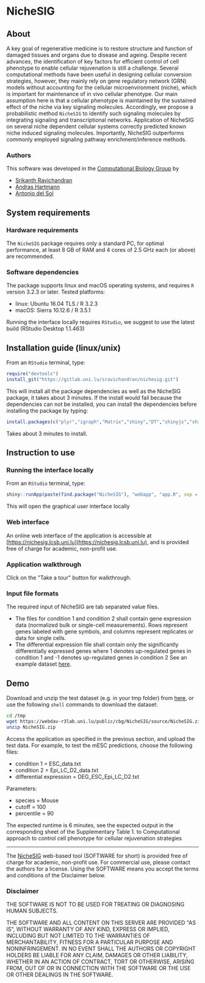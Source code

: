 # NicheSIG

## About

A key goal of regenerative medicine is to restore structure and function of damaged tissues and organs due to disease and ageing. Despite recent advances, the identification of key factors for efficient control of cell phenotype to enable cellular rejuvenation is still a challenge. 
Several computational methods have been useful in designing cellular conversion strategies, however, they mainly rely on gene regulatory network (GRN) models without accounting for the cellular microenvironment (niche), which is important for maintenance of in vivo cellular phenotype.
Our main assumption here is that a cellular phenotype is maintained by the sustained effect of the niche via key signaling molecules. Accordingly, we propose a probabilistic method `NicheSIG` to identify such signaling molecules by integrating signaling and transcriptional networks.
Application of NicheSIG on several niche dependent cellular systems correctly predicted known niche induced signaling molecules. Importantly, NicheSIG outperforms commonly employed signaling pathway enrichment/inference methods.

### Authors

This software was developed in the [Computational Biology Group](https://wwwfr.uni.lu/lcsb/research/computational_biology) by
- [Srikanth Ravichandran](https://wwwen.uni.lu/lcsb/people/srikanth_ravichandran)
- [Andras Hartmann](https://wwwfr.uni.lu/lcsb/people/andras_hartmann)
- [Antonio del Sol](https://wwwfr.uni.lu/lcsb/people/antonio_del_sol_mesa)

## System requirements 
### Hardware requirements
The `NicheSIG` package requires only a standard PC, for optimal performance, at least 8 GB of RAM and 4 cores of 2.5 GHz each (or above) are recommended.

### Software dependencies
The package supports linux and macOS operating systems, and requires `R` version 3.2.3 or later. Tested platforms:
- linux: Ubuntu 16.04 TLS / R 3.2.3
- macOS: Sierra 10.12.6 / R 3.5.1

Running the interface locally requires `RStudio`, we suggest to use the latest build (RStudio Desktop 1.1.463)

## Installation guide (linux/unix)
From an `RStudio` terminal, type: 

```R
require("devtools")
install_git("https://gitlab.uni.lu/sravichandran/nichesig.git")
```

This will install all the package dependencies as well as the NicheSIG package, it takes about 3 minutes.
If the install would fail because the dependencies can not be installed, you can install the dependencies before installing the package by typing:
```R
install.packages(c("plyr","igraph","Matrix","shiny","DT","shinyjs","shinythemes","shinyBS","rintrojs","markdown"))
```
Takes about 3 minutes to install.


## Instruction to use

### Running the interface locally

From an `RStudio` terminal, type: 

```R
shiny::runApp(paste(find.package("NicheSIG"), "webapp", "app.R", sep = .Platform$file.sep))
```

This will open the graphical user interface locally

### Web interface
An online web interface of the application is accessible at
[https://nichesig.lcsb.uni.lu](https://nichesig.lcsb.uni.lu), and is provided free of charge for academic, non-profit use.


### Application walkthrough

Click on the "Take a tour" button for walkthrough.

### Input file formats

The required input of NicheSIG are tab separated value files. 
- The files for condition 1 and condition 2 shall contain gene expression data (normalized bulk or single-cell measurements).
Rows represent genes labeled with gene symbols, and columns represent replicates or data for single cells.
- The differential expression file shall contain only the significantly differentially expressed genes where 1 denotes up-regulated genes in condition 1 and -1 denotes up-regulated genes in condition 2
See an example dataset
<a href="https://webdav-r3lab.uni.lu/public/cbg/NicheSIG/data/NicheSIG_datasets.zip" target="_blank">here</a>.

## Demo

Download and unzip the test dataset (e.g. in your tmp folder) from <a href="https://webdav-r3lab.uni.lu/public/cbg/NicheSIG/data/NicheSIG_datasets.zip" target="_blank">here</a>, or use the following `shell` commands to download the dataset:

```bash
cd /tmp
wget https://webdav-r3lab.uni.lu/public/cbg/NicheSIG/source/NicheSIG.zip
unzip NicheSIG.zip
```
Access the application as specified in the previous section, and upload the test data.
For example, to test the mESC predictions, choose the following files:
- condition 1 = ESC_data.txt
- condition 2 = Epi_LC_D2_data.txt
- differential expression = DEG_ESC_Epi_LC_D2.txt

Parameters:
- species = Mouse
- cutoff = 100
- percentile = 90

The expected runtime is 6 minutes, see the expected output in the corresponding sheet of the Supplementary Table 1. to Computational approach to control cell phenotype for cellular rejuvenation strategies

---
The [NicheSIG](https://nichesig.lcsb.uni.lu/webapp/) web-based tool (SOFTWARE for short) is provided free of charge for academic, non-profit use.
For commercial use, please contact the authors for a license.
Using the SOFTWARE means you accept the terms and conditions of the Disclaimer below.

### Disclaimer

THE SOFTWARE IS NOT TO BE USED FOR TREATING OR DIAGNOSING HUMAN SUBJECTS.

THE SOFTWARE AND ALL CONTENT ON THIS SERVER ARE PROVIDED "AS IS", WITHOUT WARRANTY OF ANY KIND, EXPRESS OR IMPLIED, INCLUDING BUT NOT LIMITED TO THE WARRANTIES OF MERCHANTABILITY, FITNESS FOR A PARTICULAR PURPOSE AND NONINFRINGEMENT. IN NO EVENT SHALL THE AUTHORS OR COPYRIGHT HOLDERS BE LIABLE FOR ANY CLAIM, DAMAGES OR OTHER LIABILITY, WHETHER IN AN ACTION OF CONTRACT, TORT OR OTHERWISE, ARISING FROM, OUT OF OR IN CONNECTION WITH THE SOFTWARE OR THE USE OR OTHER DEALINGS IN THE SOFTWARE.
